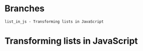 
# Branches
```
list_in_js - Transforming lists in JavaScript
```

# Transforming lists in JavaScript
